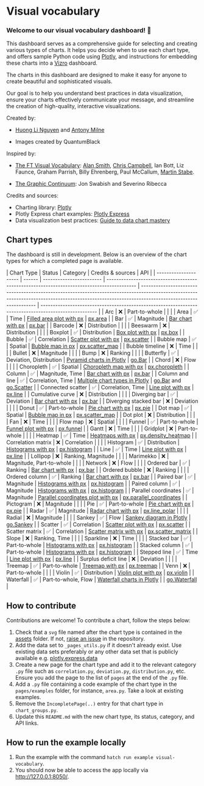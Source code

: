 # Visual vocabulary

### Welcome to our visual vocabulary dashboard! 🎨

This dashboard serves as a comprehensive guide for selecting and creating various types of charts. It helps you decide
when to use each chart type, and offers sample Python code using [Plotly](https://plotly.com/python/), and
instructions for embedding these charts into a [Vizro](https://github.com/mckinsey/vizro) dashboard.

The charts in this dashboard are designed to make it easy for anyone to create beautiful and sophisticated visuals.

Our goal is to help you understand best practices in data visualization, ensure your charts effectively communicate
your message, and streamline the creation of high-quality, interactive visualizations.

Created by:

- [Huong Li Nguyen](https://github.com/huong-li-nguyen) and [Antony Milne](https://github.com/antonymilne)

- Images created by QuantumBlack

Inspired by:

- [The FT Visual Vocabulary](https://github.com/Financial-Times/chart-doctor/blob/main/visual-vocabulary/README.md):
  [Alan Smith](https://github.com/alansmithy), [Chris Campbell](https://github.com/digitalcampbell), Ian Bott,
  Liz Faunce, Graham Parrish, Billy Ehrenberg, Paul McCallum, [Martin Stabe](https://github.com/martinstabe).

- [The Graphic Continuum](https://www.informationisbeautifulawards.com/showcase/611-the-graphic-continuum):
  Jon Swabish and Severino Ribecca

Credits and sources:

- Charting library: [Plotly](https://github.com/plotly/plotly.py)
- Plotly Express chart examples: [Plotly Express](https://plotly.com/python/plotly-express/)
- Data visualization best practices: [Guide to data chart mastery](https://www.atlassian.com/data/charts)

## Chart types

The dashboard is still in development. Below is an overview of the chart types for which a completed page is available.

| Chart Type            | Status | Category                 | Credits & sources                                                                          | API                                                                                                                                                                                             |
| --------------------- | ------ | ------------------------ | ------------------------------------------------------------------------------------------ | ----------------------------------------------------------------------------------------------------------------------------------------------------------------------------------------------- | ----------------------------------------------------------------------------------------------------- |
| Arc                   | ❌     | Part-to-whole            |                                                                                            |                                                                                                                                                                                                 |
| Area                  | ✅     | Time                     | [Filled area plot with px](https://plotly.com/python/filled-area-plots/)                   | [px.area](https://plotly.com/python-api-reference/generated/plotly.express.area)                                                                                                                |
| Bar                   | ✅     | Magnitude                | [Bar chart with px](https://plotly.com/python/bar-charts/)                                 | [px.bar](https://plotly.com/python-api-reference/generated/plotly.express.bar)                                                                                                                  |
| Barcode               | ❌     | Distribution             |                                                                                            |                                                                                                                                                                                                 |
| Beeswarm              | ❌     | Distribution             |                                                                                            |                                                                                                                                                                                                 |
| Boxplot               | ✅     | Distribution             | [Box plot with px](https://plotly.com/python/box-plots/)                                   | [px.box](https://plotly.github.io/plotly.py-docs/generated/plotly.express.box)                                                                                                                  |
| Bubble                | ✅     | Correlation              | [Scatter plot with px](https://plotly.com/python/line-and-scatter/)                        | [px.scatter](https://plotly.com/python-api-reference/generated/plotly.express.scatter)                                                                                                          |
| Bubble map            | ✅     | Spatial                  | [Bubble map in px](https://plotly.com/python/bubble-maps/)                                 | [px.scatter_map](https://plotly.github.io/plotly.py-docs/generated/plotly.express.scatter_map)                                                                                                  |
| Bubble timeline       | ❌     | Time                     |                                                                                            |                                                                                                                                                                                                 |
| Bullet                | ❌     | Magnitude                |                                                                                            |                                                                                                                                                                                                 |
| Bump                  | ❌     | Ranking                  |                                                                                            |                                                                                                                                                                                                 |
| Butterfly             | ✅     | Deviation, Distribution  | [Pyramid charts in Plotly](https://plotly.com/python/v3/population-pyramid-charts/)        | [go.Bar](https://plotly.com/python-api-reference/generated/plotly.graph_objects.Bar.html)                                                                                                       |
| Chord                 | ❌     | Flow                     |                                                                                            |                                                                                                                                                                                                 |
| Choropleth            | ✅     | Spatial                  | [Choropleth map with px](https://plotly.com/python/choropleth-maps/)                       | [px.choropleth](https://plotly.github.io/plotly.py-docs/generated/plotly.express.choropleth.html)                                                                                               |
| Column                | ✅     | Magnitude, Time          | [Bar chart with px](https://plotly.com/python/bar-charts/)                                 | [px.bar](https://plotly.com/python-api-reference/generated/plotly.express.bar.html)                                                                                                             |
| Column and line       | ✅     | Correlation, Time        | [Multiple chart types in Plotly](https://plotly.com/python/graphing-multiple-chart-types/) | [go.Bar](https://plotly.com/python-api-reference/generated/plotly.graph_objects.Bar.html) and [go.Scatter](https://plotly.com/python-api-reference/generated/plotly.graph_objects.Scatter.html) |
| Connected scatter     | ✅     | Correlation, Time        | [Line plot with px](https://plotly.com/python/line-charts/)                                | [px.line](https://plotly.com/python-api-reference/generated/plotly.express.line)                                                                                                                |
| Cumulative curve      | ❌     | Distribution             |                                                                                            |                                                                                                                                                                                                 |
| Diverging bar         | ✅     | Deviation                | [Bar chart with px](https://plotly.com/python/bar-charts/)                                 | [px.bar](https://plotly.com/python-api-reference/generated/plotly.express.bar)                                                                                                                  |
| Diverging stacked bar | ❌     | Deviation                |                                                                                            |                                                                                                                                                                                                 |
| Donut                 | ✅     | Part-to-whole            | [Pie chart with px](https://plotly.com/python/pie-charts/)                                 | [px.pie](https://plotly.com/python-api-reference/generated/plotly.express.pie)                                                                                                                  |
| Dot map               | ✅     | Spatial                  | [Bubble map in px](https://plotly.com/python/bubble-maps/)                                 | [px.scatter_map](https://plotly.github.io/plotly.py-docs/generated/plotly.express.scatter_map)                                                                                                  |
| Dot plot              | ❌     | Distribution             |                                                                                            |                                                                                                                                                                                                 |
| Fan                   | ❌     | Time                     |                                                                                            |                                                                                                                                                                                                 |
| Flow map              | ❌     | Spatial                  |                                                                                            |                                                                                                                                                                                                 |
| Funnel                | ✅     | Part-to-whole            | [Funnel plot with px](https://plotly.com/python/funnel-charts/)                            | [px.funnel](https://plotly.com/python/funnel-charts/)                                                                                                                                           |
| Gantt                 | ❌     | Time                     |                                                                                            |                                                                                                                                                                                                 |
| Gridplot              | ❌     | Part-to-whole            |                                                                                            |                                                                                                                                                                                                 |
| Heatmap               | ✅     | Time                     | [Heatmaps with px](https://plotly.com/python/heatmaps/)                                    | [px.density_heatmap](https://plotly.com/python-api-reference/generated/plotly.express.density_heatmap.html)                                                                                     |
| Correlation matrix    | ❌     | Correlation              |                                                                                            |                                                                                                                                                                                                 |
| Histogram             | ✅     | Distribution             | [Histograms with px](https://plotly.com/python/histograms/)                                | [px.histogram](https://plotly.github.io/plotly.py-docs/generated/plotly.express.histogram)                                                                                                      |
| Line                  | ✅     | Time                     | [Line plot with px](https://plotly.com/python/line-charts/)                                | [px.line](https://plotly.com/python-api-reference/generated/plotly.express.line)                                                                                                                |
| Lollipop              | ❌     | Ranking, Magnitude       |                                                                                            |                                                                                                                                                                                                 |
| Marimekko             | ❌     | Magnitude, Part-to-whole |                                                                                            |                                                                                                                                                                                                 |
| Network               | ❌     | Flow                     |                                                                                            |                                                                                                                                                                                                 |
| Ordered bar           | ✅     | Ranking                  | [Bar chart with px](https://plotly.com/python/bar-charts/)                                 | [px.bar](https://plotly.com/python-api-reference/generated/plotly.express.bar.html)                                                                                                             |
| Ordered bubble        | ❌     | Ranking                  |                                                                                            |                                                                                                                                                                                                 |
| Ordered column        | ✅     | Ranking                  | [Bar chart with px](https://plotly.com/python/bar-charts/)                                 | [px.bar](https://plotly.com/python-api-reference/generated/plotly.express.bar.html)                                                                                                             |
| Paired bar            | ✅     | Magnitude                | [Histograms with px](https://plotly.com/python/histograms/)                                | [px.histogram](https://plotly.github.io/plotly.py-docs/generated/plotly.express.histogram)                                                                                                      |
| Paired column         | ✅     | Magnitude                | [Histograms with px](https://plotly.com/python/histograms/)                                | [px.histogram](https://plotly.github.io/plotly.py-docs/generated/plotly.express.histogram)                                                                                                      |
| Parallel coordinates  | ✅     | Magnitude                | [Parallel coordinates plot with px](https://plotly.com/python/parallel-coordinates-plot/)  | [px.parallel_coordinates](https://plotly.com/python-api-reference/generated/plotly.express.parallel_coordinates.html)                                                                           |
| Pictogram             | ❌     | Magnitude                |                                                                                            |                                                                                                                                                                                                 |
| Pie                   | ✅     | Part-to-whole            | [Pie chart with px](https://plotly.com/python/pie-charts/)                                 | [px.pie](https://plotly.com/python-api-reference/generated/plotly.express.pie)                                                                                                                  |
| Radar                 | ✅     | Magnitude                | [Radar chart with px](https://plotly.com/python/radar-chart/)                              | [px.line_polar](https://plotly.com/python-api-reference/generated/plotly.express.line_polar)                                                                                                    |
|                       |
| Radial                | ❌     | Magnitude                |                                                                                            |                                                                                                                                                                                                 |
| Sankey                | ✅     | Flow                     | [Sankey diagram in Plotly](https://plotly.com/python/sankey-diagram/)                      | [go.Sankey](https://plotly.github.io/plotly.py-docs/generated/plotly.graph_objects.Sankey.html)                                                                                                 |
| Scatter               | ✅     | Correlation              | [Scatter plot with px](https://plotly.com/python/line-and-scatter/)                        | [px.scatter](https://plotly.com/python-api-reference/generated/plotly.express.scatter)                                                                                                          |
| Scatter matrix        | ✅     | Correlation              | [Scatter matrix with px](https://plotly.com/python/splom/)                                 | [px.scatter_matrix](https://plotly.github.io/plotly.py-docs/generated/plotly.express.scatter_matrix.html)                                                                                       |
| Slope                 | ❌     | Ranking, Time            |                                                                                            |                                                                                                                                                                                                 |
| Sparkline             | ❌     | Time                     |                                                                                            |                                                                                                                                                                                                 |
| Stacked bar           | ✅     | Part-to-whole            | [Histograms with px](https://plotly.com/python/histograms/)                                | [px.histogram](https://plotly.github.io/plotly.py-docs/generated/plotly.express.histogram)                                                                                                      |
| Stacked column        | ✅     | Part-to-whole            | [Histograms with px](https://plotly.com/python/histograms/)                                | [px.histogram](https://plotly.github.io/plotly.py-docs/generated/plotly.express.histogram)                                                                                                      |
| Stepped line          | ✅     | Time                     | [Line plot with px](https://plotly.com/python/line-charts/)                                | [px.line](https://plotly.com/python-api-reference/generated/plotly.express.line)                                                                                                                |
| Surplus deficit line  | ❌     | Deviation                |                                                                                            |                                                                                                                                                                                                 |
| Treemap               | ✅     | Part-to-whole            | [Treemap with px](https://plotly.com/python/treemaps/)                                     | [px.treemap](https://plotly.com/python-api-reference/generated/plotly.express.treemap.html)                                                                                                     |
| Venn                  | ❌     | Part-to-whole            |                                                                                            |                                                                                                                                                                                                 |
| Violin                | ✅     | Distribution             | [Violin plot with px](https://plotly.com/python/violin/)                                   | [px.violin](https://plotly.com/python-api-reference/generated/plotly.express.violin.html)                                                                                                       |
| Waterfall             | ✅     | Part-to-whole, Flow      | [Waterfall charts in Plotly](https://plotly.com/python/waterfall-charts/)                  |                                                                                                                                                                                                 | [go.Waterfall](https://plotly.github.io/plotly.py-docs/generated/plotly.graph_objects.Waterfall.html) |

## How to contribute

Contributions are welcome! To contribute a chart, follow the steps below:

1. Check that a `svg` file named after the chart type is contained in the [assets](https://github.com/mckinsey/vizro/tree/main/vizro-core/examples/visual-vocabulary/assets/images/charts) folder. If not, [raise an issue](https://github.com/mckinsey/vizro/issues) in the repository.
2. Add the data set to `_pages_utils.py` if it doesn't already exist. Use existing data sets preferably or any other data set that is publicly available e.g. [plotly.express.data](https://plotly.com/python-api-reference/generated/plotly.express.data.html)
3. Create a new page for the chart type and add it to the relevant category `.py` file such as `correlation.py`,
   `deviation.py`, `distribution.py`, etc. Ensure you add the page to the list of `pages` at the end of the `.py` file.
4. Add a `.py` file containing a code example of the chart type in the `pages/examples` folder, for instance, `area.py`. Take a look at existing examples.
5. Remove the `IncompletePage(..)` entry for that chart type in `chart_groups.py`.
6. Update this `README.md` with the new chart type, its status, category, and API links.

## How to run the example locally

1. Run the example with the command `hatch run example visual-vocabulary`.
2. You should now be able to access the app locally via http://127.0.0.1:8050/.

